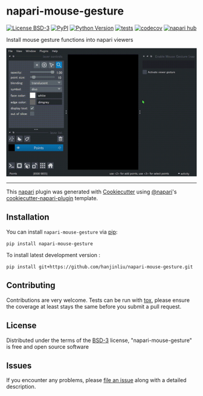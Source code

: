 # napari-mouse-gesture

[![License BSD-3](https://img.shields.io/pypi/l/napari-mouse-gesture.svg?color=green)](https://github.com/hanjinliu/napari-mouse-gesture/raw/main/LICENSE)
[![PyPI](https://img.shields.io/pypi/v/napari-mouse-gesture.svg?color=green)](https://pypi.org/project/napari-mouse-gesture)
[![Python Version](https://img.shields.io/pypi/pyversions/napari-mouse-gesture.svg?color=green)](https://python.org)
[![tests](https://github.com/hanjinliu/napari-mouse-gesture/workflows/tests/badge.svg)](https://github.com/hanjinliu/napari-mouse-gesture/actions)
[![codecov](https://codecov.io/gh/hanjinliu/napari-mouse-gesture/branch/main/graph/badge.svg)](https://codecov.io/gh/hanjinliu/napari-mouse-gesture)
[![napari hub](https://img.shields.io/endpoint?url=https://api.napari-hub.org/shields/napari-mouse-gesture)](https://napari-hub.org/plugins/napari-mouse-gesture)

Install mouse gesture functions into napari viewers

![](example.gif)

----------------------------------

This [napari] plugin was generated with [Cookiecutter] using [@napari]'s [cookiecutter-napari-plugin] template.

<!--
Don't miss the full getting started guide to set up your new package:
https://github.com/napari/cookiecutter-napari-plugin#getting-started

and review the napari docs for plugin developers:
https://napari.org/stable/plugins/index.html
-->

## Installation

You can install `napari-mouse-gesture` via [pip]:

    pip install napari-mouse-gesture



To install latest development version :

    pip install git+https://github.com/hanjinliu/napari-mouse-gesture.git


## Contributing

Contributions are very welcome. Tests can be run with [tox], please ensure
the coverage at least stays the same before you submit a pull request.

## License

Distributed under the terms of the [BSD-3] license,
"napari-mouse-gesture" is free and open source software

## Issues

If you encounter any problems, please [file an issue] along with a detailed description.

[napari]: https://github.com/napari/napari
[Cookiecutter]: https://github.com/audreyr/cookiecutter
[@napari]: https://github.com/napari
[MIT]: http://opensource.org/licenses/MIT
[BSD-3]: http://opensource.org/licenses/BSD-3-Clause
[GNU GPL v3.0]: http://www.gnu.org/licenses/gpl-3.0.txt
[GNU LGPL v3.0]: http://www.gnu.org/licenses/lgpl-3.0.txt
[Apache Software License 2.0]: http://www.apache.org/licenses/LICENSE-2.0
[Mozilla Public License 2.0]: https://www.mozilla.org/media/MPL/2.0/index.txt
[cookiecutter-napari-plugin]: https://github.com/napari/cookiecutter-napari-plugin

[file an issue]: https://github.com/hanjinliu/napari-mouse-gesture/issues

[napari]: https://github.com/napari/napari
[tox]: https://tox.readthedocs.io/en/latest/
[pip]: https://pypi.org/project/pip/
[PyPI]: https://pypi.org/
